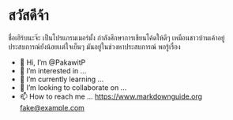 # สวัสดีจ้า
ชื่อเฮิร์บนะจ๊ะ เป็นโปรแกรมเมอร์มั้ง กำลังศึกษาการเขียนโค้ดให้ดีๆ เหมือนชาวบ้านเค้าอยู๋ ประสบการณ์ยังน้อยเเต่ใจเย็นๆ มันอยู่ในช่วงหาประสบการณ์ 
พอรู้เรื่อง
- 👋 Hi, I’m @PakawitP
- 👀 I’m interested in ...
- 🌱 I’m currently learning ...
- 💞️ I’m looking to collaborate on ...
- 📫 How to reach me ...
<https://www.markdownguide.org>
<fake@example.com>
<!---
PakawitP/PakawitP is a ✨ special ✨ repository because its `README.md` (this file) appears on your GitHub profile.
You can click the Preview link to take a look at your changes.
--->
